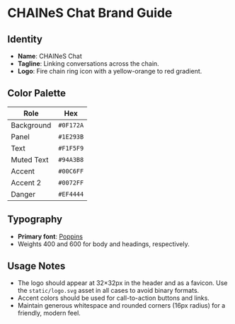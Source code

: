 # CHAINeS Chat Brand Guide

## Identity
- **Name**: CHAINeS Chat
- **Tagline**: Linking conversations across the chain.
- **Logo**: Fire chain ring icon with a yellow-orange to red gradient.

## Color Palette
| Role | Hex |
| --- | --- |
| Background | `#0F172A` |
| Panel | `#1E293B` |
| Text | `#F1F5F9` |
| Muted Text | `#94A3B8` |
| Accent | `#00C6FF` |
| Accent 2 | `#0072FF` |
| Danger | `#EF4444` |

## Typography
- **Primary font**: [Poppins](https://fonts.google.com/specimen/Poppins)
- Weights 400 and 600 for body and headings, respectively.

## Usage Notes
- The logo should appear at 32×32px in the header and as a favicon. Use the `static/logo.svg` asset in all cases to avoid binary formats.
- Accent colors should be used for call-to-action buttons and links.
- Maintain generous whitespace and rounded corners (16px radius) for a friendly, modern feel.

